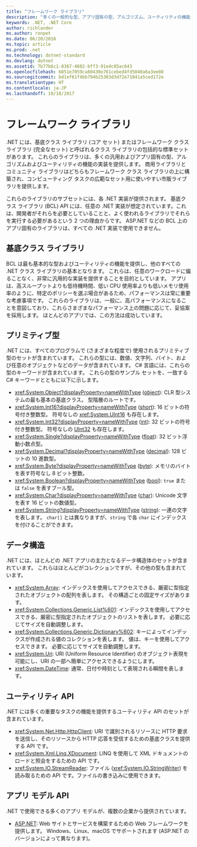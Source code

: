 ```yaml
---
title: "フレームワーク ライブラリ"
description: "多くの一般的な型、アプリ固有の型、アルゴリズム、ユーティリティの機能の実装を提供しているライブラリについて説明します。"
keywords: .NET, .NET Core
author: richlander
ms.author: ronpet
ms.date: 06/20/2016
ms.topic: article
ms.prod: .net
ms.technology: dotnet-standard
ms.devlang: dotnet
ms.assetid: 7b77b6c1-8367-4602-bff3-91e4c05ac643
ms.openlocfilehash: 6851e7059ca60430e761cebed4fd5040a6a3ee08
ms.sourcegitcommit: bd1ef61f4bb794b25383d3d72e71041a5ced172e
ms.translationtype: HT
ms.contentlocale: ja-JP
ms.lasthandoff: 10/18/2017
---
```

# <a name="framework-libraries"></a>フレームワーク ライブラリ

.NET には、基底クラス ライブラリ (コア セット) またはフレームワーク クラス ライブラリ (完全なセット) と呼ばれるクラス ライブラリの包括的な標準セットがあります。 これらのライブラリは、多くの汎用およびアプリ固有の型、アルゴリズムおよびユーティリティの機能の実装を提供します。 商用ライブラリとコミュニティ ライブラリはどちらもフレームワーク クラス ライブラリの上に構築され、コンピューティング タスクの広範なセット用に使いやすい市販ライブラリを提供します。

これらのライブラリのサブセットには、各 .NET 実装が提供されます。 基底クラス ライブラリ (BCL) API には、任意の .NET 実装が想定されています。これは、開発者がそれらを必要としていることと、よく使われるライブラリでそれらを実行する必要があるという 2 つの理由からです。 ASP.NET などの BCL 上のアプリ固有のライブラリは、すべての .NET 実装で使用できません。

## <a name="base-class-libraries"></a>基底クラス ライブラリ

BCL は最も基本的な型およびユーティリティの機能を提供し、他のすべての .NET クラス ライブラリの基本となります。 これらは、任意のワークロードに偏ることなく、非常に汎用的な実装を提供することを目的としています。 アプリは、高スループットよりも低待機時間、低い CPU 使用率よりも低いメモリ使用率のように、特定のポリシーを選ぶ場合があるため、パフォーマンスは常に重要な考慮事項です。 これらのライブラリは、一般に、高パフォーマンスになることを意図しており、これらさまざまなパフォーマンス上の問題に応じて、妥協案を採用します。 ほとんどのアプリでは、この方法は成功しています。

## <a name="primitive-types"></a>プリミティブ型

.NET には、すべてのプログラムで (さまざまな程度で) 使用されるプリミティブ型のセットが含まれています。 これらの型には、数値、文字列、バイト、および任意のオブジェクトなどのデータが含まれています。 C# 言語には、これらの型のキーワードが含まれています。 これらの型のサンプル セットを、一致する C# キーワードとともに以下に示します。

* <xref:System.Object?displayProperty=nameWithType> ([object](../csharp/language-reference/keywords/object.md)): CLR 型システムの最も基本の基底クラス。 型階層のルートです。
* <xref:System.Int16?displayProperty=nameWithType> ([short](../csharp/language-reference/keywords/short.md)): 16 ビットの符号付き整数型。 符号なしの <xref:System.UInt16> も存在します。
* <xref:System.Int32?displayProperty=nameWithType> ([int](../csharp/language-reference/keywords/int.md)): 32 ビットの符号付き整数型。 符号なしの [UInt32](../csharp/language-reference/keywords/uint.md) も存在します。
* <xref:System.Single?displayProperty=nameWithType> ([float](../csharp/language-reference/keywords/float.md)): 32 ビット浮動小数点型。
* <xref:System.Decimal?displayProperty=nameWithType> ([decimal](../csharp/language-reference/keywords/decimal.md)): 128 ビットの 10 進数型。
* <xref:System.Byte?displayProperty=nameWithType> ([byte](../csharp/language-reference/keywords/byte.md)): メモリのバイトを表す符号なし 8 ビット整数。
* <xref:System.Boolean?displayProperty=nameWithType> ([bool](../csharp/language-reference/keywords/bool.md)): `true` または `false` を表すブール型。
* <xref:System.Char?displayProperty=nameWithType> ([char](../csharp/language-reference/keywords/char.md)): Unicode 文字を表す 16 ビットの数値型。
* <xref:System.String?displayProperty=nameWithType> ([string](../csharp/language-reference/keywords/string.md)): 一連の文字を表します。 `char[]` とは異なりますが、`string` で各 `char` にインデックスを付けることができます。

## <a name="data-structures"></a>データ構造

.NET には、ほとんどの .NET アプリの主力となるデータ構造体のセットが含まれています。 これらはほとんどがコレクションですが、その他の型も含まれています。

*   <xref:System.Array>: インデックスを使用してアクセスできる、厳密に型指定されたオブジェクトの配列を表します。 その構造ごとの固定サイズがあります。
*   <xref:System.Collections.Generic.List%601>: インデックスを使用してアクセスできる、厳密に型指定されたオブジェクトのリストを表します。 必要に応じてサイズを自動調整します。
*   <xref:System.Collections.Generic.Dictionary%602>: キーによってインデックスが作成される値のコレクションを表します。 値は、キーを使用してアクセスできます。 必要に応じてサイズを自動調整します。
*   <xref:System.Uri>: URI (Uniform Resource Identifier) のオブジェクト表現を可能にし、URI の一部へ簡単にアクセスできるようにします。
*   <xref:System.DateTime>: 通常、日付や時刻として表現される瞬間を表します。

## <a name="utility-apis"></a>ユーティリティ API

.NET には多くの重要なタスクの機能を提供するユーティリティ API のセットが含まれています。

*   <xref:System.Net.Http.HttpClient>: URI で識別されるリソースに HTTP 要求を送信し、そのリソースから HTTP 応答を受信するための基底クラスを提供する API です。
*   <xref:System.Xml.Linq.XDocument>: LINQ を使用して XML ドキュメントのロードと照会をするための API です。
*   <xref:System.IO.StreamReader>: ファイル (<xref:System.IO.StringWriter>) を読み取るための API です。ファイルの書き込みに使用できます。

## <a name="app-model-apis"></a>アプリ モデル API

.NET で使用できる多くのアプリ モデルが、複数の企業から提供されています。

*   [ASP.NET](http://asp.net): Web サイトとサービスを構築するための Web フレームワークを提供します。 Windows、Linux、macOS でサポートされます (ASP.NET のバージョンによって異なります)。
